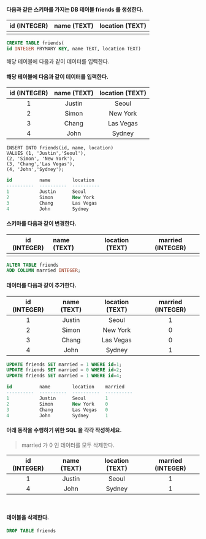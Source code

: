 #### 다음과 같은 스키마를 가지는 DB 테이블 friends 를 생성한다.

| id (INTEGER) | name (TEXT) | location (TEXT) |
| :----------: | :---------: | :-------------: |
|              |             |                 |

```sql
CREATE TABLE friends(
id INTEGER PRYMARY KEY, name TEXT, location TEXT)
```

해당 테이블에 다음과 같이 데이터를 입력한다.



#### 해당 테이블에 다음과 같이 데이터를 입력한다.

| id (INTEGER) | name (TEXT) | location (TEXT) |
| :----------: | :---------: | :-------------: |
|      1       |   Justin    |      Seoul      |
|      2       |    Simon    |    New York     |
|      3       |    Chang    |    Las Vegas    |
|      4       |    John     |     Sydney      |

```
INSERT INTO friends(id, name, location)
VALUES (1, 'Justin','Seoul'),
(2, 'Simon', 'New York'),
(3, 'Chang','Las Vegas'),
(4, 'John','Sydney');
```

```sql
id          name        location  
----------  ----------  ----------
1           Justin      Seoul     
2           Simon       New York  
3           Chang       Las Vegas 
4           John        Sydney   
```



#### 

#### 스키마를 다음과 같이 변경한다.

| id (INTEGER) | name (TEXT) | location (TEXT) | married (INTEGER) |
| :----------: | :---------- | :-------------: | ----------------- |
|              |             |                 |                   |

```sql
ALTER TABLE friends
ADD COLUMN married INTEGER;
```



#### 데이터를 다음과 같이 추가한다.

| id (INTEGER) | name (TEXT) | location (TEXT) | married (INTEGER) |
| :----------: | :---------: | :-------------: | :---------------: |
|      1       |   Justin    |      Seoul      |         1         |
|      2       |    Simon    |    New York     |         0         |
|      3       |    Chang    |    Las Vegas    |         0         |
|      4       |    John     |     Sydney      |         1         |

```sql
UPDATE friends SET married = 1 WHERE id=1;
UPDATE friends SET married = 0 WHERE id=2;                                             UPDATE friends SET married = 0 WHERE id=3;                 
UPDATE friends SET married = 1 WHERE id=4;                                             
```

```sql
id          name        location    married   
----------  ----------  ----------  ----------
1           Justin      Seoul       1         
2           Simon       New York    0         
3           Chang       Las Vegas   0         
4           John        Sydney      1  
```



#### 아래 동작을 수행하기 위한 SQL 을 각각 작성하세요.

> married 가 0 인 데이터를 모두 삭제한다.

| id (INTEGER) | name (TEXT) | location (TEXT) | married (INTEGER) |
| :----------: | :---------: | :-------------: | :---------------: |
|      1       |   Justin    |      Seoul      |         1         |
|      4       |    John     |     Sydney      |         1         |

```sql

```

```sql

```



#### 테이블을 삭제한다.

```sql
DROP TABLE friends
```



